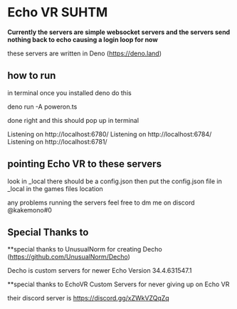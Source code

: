 # Echo VR SUHTM 


**Currently the servers are simple websocket servers and the servers send nothing back to echo causing a login loop for now**

these servers are written in Deno (https://deno.land)

## how to run

in terminal once you installed deno do this 

deno run -A poweron.ts

done right and this should pop up in terminal

Listening on http://localhost:6780/
Listening on http://localhost:6784/
Listening on http://localhost:6781/

## pointing Echo VR to these servers
look in _local there should be a config.json then
put the config.json file in _local in the games files location 

any problems running the servers feel free to dm me on discord @kakemono#0

## Special Thanks to

**special thanks to UnusualNorm for creating Decho (https://github.com/UnusualNorm/Decho)

Decho is custom servers for newer Echo Version  34.4.631547.1

**special thanks to EchoVR Custom Servers for never giving up on Echo VR 

their discord server is https://discord.gg/xZWkVZQqZq

